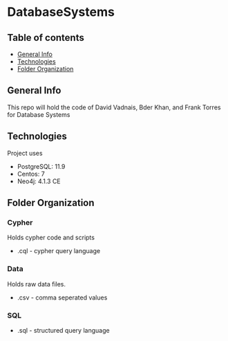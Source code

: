 # DatabaseSystems

## Table of contents
* [General Info](#general-info)
* [Technologies](#technologies)
* [Folder Organization](#folder-organization)

## General Info
This repo will hold the code of David Vadnais, Bder Khan, and Frank Torres for Database Systems 

## Technologies
Project uses
* PostgreSQL: 11.9
* Centos: 7
* Neo4j: 4.1.3 CE

## Folder Organization 
### Cypher
Holds cypher code and scripts
* .cql - cypher query language 

### Data
Holds raw data files.  
* .csv - comma seperated values

### SQL
* .sql - structured query language 
